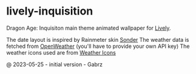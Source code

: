 # lively-inquisition
Dragon Age: Inquisiton main theme animated wallpaper for [Lively](https://www.rocksdanister.com/lively/).

The date layout is inspired by Rainmeter skin [Sonder](https://www.deviantart.com/michaelpurses/art/Sonder-Rainmeter-skin-838147223)
The weather data is fetched from [OpenWeather](https://openweathermap.org/) (you'll have to provide your own API key)
The weather icons used are from [Weather Icons](https://erikflowers.github.io/weather-icons/)

@ 2023-05-25 - initial version - Gabrz

